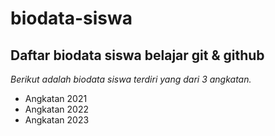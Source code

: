 # biodata-siswa
Daftar biodata siswa belajar git &amp; github
---
*Berikut adalah biodata siswa terdiri yang dari 3 angkatan.*
- Angkatan 2021
- Angkatan 2022
- Angkatan 2023
